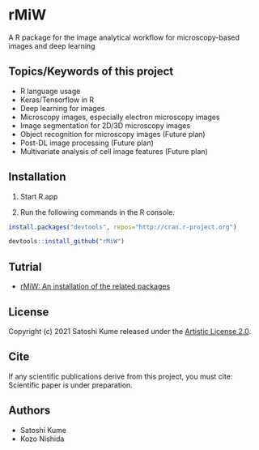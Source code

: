 # rMiW

A R package for the image analytical workflow for microscopy-based images and deep learning

## Topics/Keywords of this project
- R language usage
- Keras/Tensorflow in R
- Deep learning for images
- Microscopy images, especially electron microscopy images
- Image segmentation for 2D/3D microscopy images
- Object recognition for microscopy images (Future plan)
- Post-DL image processing (Future plan)
- Multivariate analysis of cell image features (Future plan)

## Installation

1. Start R.app

2. Run the following commands in the R console.

```r
install.packages("devtools", repos="http://cran.r-project.org")

devtools::install_github("rMiW")

```

## Tutrial

- [rMiW: An installation of the related packages](https://kumes.github.io/rMiW/vignettes/rMiW_01_installation.html)



## License

Copyright (c) 2021 Satoshi Kume released under the [Artistic License 2.0](http://www.perlfoundation.org/artistic_license_2_0).

## Cite

If any scientific publications derive from this project, you must cite:
Scientific paper is under preparation.

## Authors

- Satoshi Kume
- Kozo Nishida

